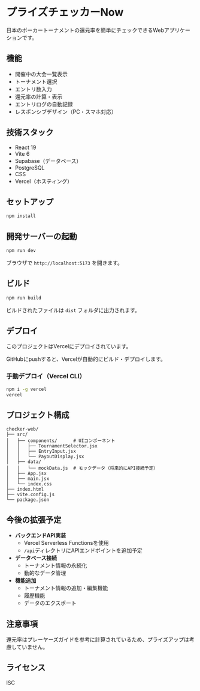 # プライズチェッカーNow

日本のポーカートーナメントの還元率を簡単にチェックできるWebアプリケーションです。

## 機能

- 開催中の大会一覧表示
- トーナメント選択
- エントリ数入力
- 還元率の計算・表示
- エントリログの自動記録
- レスポンシブデザイン（PC・スマホ対応）

## 技術スタック

- React 19
- Vite 6
- Supabase（データベース）
- PostgreSQL
- CSS
- Vercel（ホスティング）

## セットアップ

```bash
npm install
```

## 開発サーバーの起動

```bash
npm run dev
```

ブラウザで `http://localhost:5173` を開きます。

## ビルド

```bash
npm run build
```

ビルドされたファイルは `dist` フォルダに出力されます。

## デプロイ

このプロジェクトはVercelにデプロイされています。

GitHubにpushすると、Vercelが自動的にビルド・デプロイします。

### 手動デプロイ（Vercel CLI）

```bash
npm i -g vercel
vercel
```

## プロジェクト構成

```
checker-web/
├── src/
│   ├── components/      # UIコンポーネント
│   │   ├── TournamentSelector.jsx
│   │   ├── EntryInput.jsx
│   │   └── PayoutDisplay.jsx
│   ├── data/
│   │   └── mockData.js  # モックデータ（将来的にAPI接続予定）
│   ├── App.jsx
│   ├── main.jsx
│   └── index.css
├── index.html
├── vite.config.js
└── package.json
```

## 今後の拡張予定

- **バックエンドAPI実装**
  - Vercel Serverless Functionsを使用
  - `/api`ディレクトリにAPIエンドポイントを追加予定
- **データベース接続**
  - トーナメント情報の永続化
  - 動的なデータ管理
- **機能追加**
  - トーナメント情報の追加・編集機能
  - 履歴機能
  - データのエクスポート

## 注意事項

還元率はプレーヤーズガイドを参考に計算されているため、プライズアップは考慮していません。

## ライセンス

ISC
